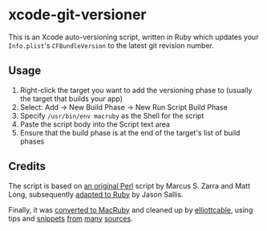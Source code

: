 xcode-git-versioner
===================
This is an Xcode auto-versioning script, written in Ruby which updates your
`Info.plist`'s `CFBundleVersion` to the latest git revision number.

Usage
-----
1. Right-click the target you want to add the versioning phase to (usually the
    target that builds your app)
2. Select: Add -> New Build Phase -> New Run Script Build Phase
3. Specify `/usr/bin/env macruby` as the Shell for the script
4. Paste the script body into the Script text area
5. Ensure that the build phase is at the end of the target's list of build
    phases

Credits
-------
The script is based on [an original Perl][perl] script by Marcus S. Zarra and
Matt Long, subsequently [adapted to Ruby][ruby] by Jason Sallis.

Finally, it was [converted to MacRuby][macruby] and cleaned up by
[elliottcable][], using tips and [snippets][s1] [from][s2] [many][s3] [sources][s4].

  [perl]: <http://www.cimgf.com/2008/04/13/git-and-xcode-a-git-build-number-script/> "Git and Xcode: A git build number script"
  [ruby]: <http://github.com/jsallis/xcode-git-versioner> "jsallis' xcode-git-versioner on GitHub"
  [macruby]: <http://github.com/elliottcable/xcode-git-versioner> "elliottcable's xcode-git-versioner on GitHub"
  [elliottcable]: <http://elliottcable.name/> "elliottcable's home page"
  [s1]: <http://www.stompy.org/2008/08/14/xcode-and-git-another-build-script/>
  [s2]: <http://www.furmanek.net/36/using-macruby-to-set-xcode-project-version-from-git/>
  [s3]: <http://www.codecollector.net/view/D2330B49-A01F-420F-B2FC-EFE8937D6DB1>
  [s4]: <http://github.com/indirect/xcode-git-build-scripts/tree/master/git-version.sh>
